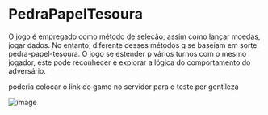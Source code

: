 # PedraPapelTesoura
O jogo é empregado como método de seleção, assim como lançar moedas, jogar dados. No entanto, diferente desses métodos q se baseiam em sorte, pedra-papel-tesoura. O jogo se estender p vários turnos com o mesmo jogador, este pode reconhecer e explorar a lógica do comportamento do adversário.

poderia colocar o link do game no servidor para o teste por gentileza



![image](https://github.com/user-attachments/assets/49b2436a-9832-420a-bcc8-a38b201ad96c)
